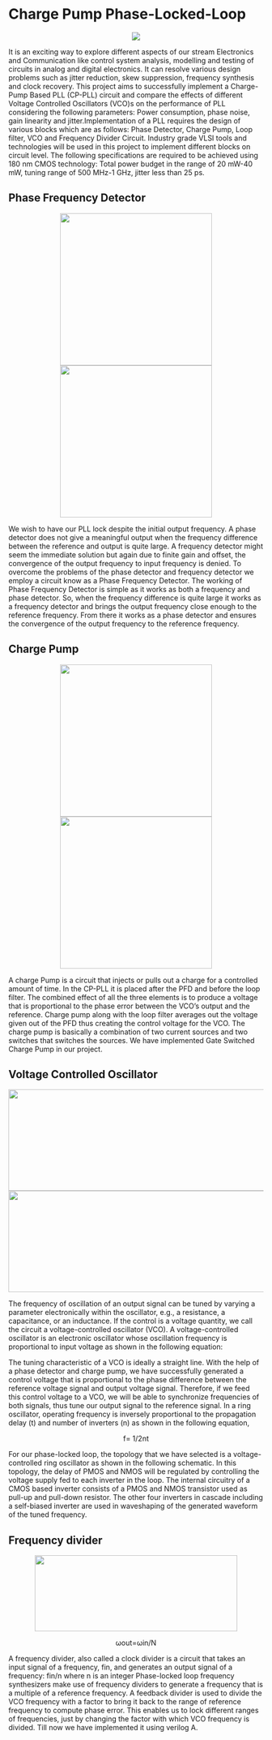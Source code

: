 # Charge Pump Phase-Locked-Loop
<p align="center">
<img src="https://user-images.githubusercontent.com/52507285/128625641-990a2fc1-f01e-475d-8135-c5de70467646.png"> 
 </p>
 
It is an exciting way to explore different aspects of our stream Electronics and Communication like control system analysis, modelling and testing of circuits in analog and digital electronics. It can resolve various design problems such as jitter reduction, skew suppression, frequency synthesis and clock recovery. This project aims to successfully implement a Charge-Pump Based PLL (CP-PLL) circuit and compare the effects of different Voltage Controlled Oscillators (VCO)s on the performance of PLL considering the following parameters: Power consumption, phase noise, gain linearity and jitter.Implementation of a PLL requires the design of various blocks which are as follows: Phase Detector, Charge Pump, Loop filter, VCO and Frequency Divider Circuit.  Industry grade VLSI tools and technologies will be used in this project to implement different blocks on circuit level. The following specifications are required to be achieved using 180 nm CMOS technology:  Total power budget in the range of 20 mW-40 mW, tuning range of 500 MHz-1 GHz, jitter less than 25 ps.
## Phase Frequency Detector
<p align="center">
<image src="https://user-images.githubusercontent.com/52507285/128626154-bce9e137-2a93-470b-8910-c69dab8568e2.png" height=300 width=300> <image src="https://user-images.githubusercontent.com/52507285/128626205-cb53306a-5dfd-40a9-bdce-89a9b6f2c777.png" height=300>
 </p>
 We wish to have our PLL lock despite the initial output frequency. A phase detector does not give a meaningful output when the frequency difference between the reference and output is quite large. A frequency detector might seem the immediate solution but again due to finite gain and offset, the convergence of the output frequency to input frequency is denied.  
To overcome the problems of the phase detector and frequency detector we employ a circuit know as a Phase Frequency Detector. The working of Phase Frequency Detector is simple as it works as both a frequency and phase detector. So, when the frequency difference is quite large it works as a frequency detector and brings the output frequency close enough to the reference frequency. From there it works as a phase detector and ensures the convergence of the output frequency to the reference frequency.
  
## Charge Pump
  
 <p align="center">
<image height =300 src="https://user-images.githubusercontent.com/52507285/128626531-83103737-00d3-4636-98ba-53a13df8714b.png"> <image height =300 src="https://user-images.githubusercontent.com/52507285/128626549-5af05c3b-3ae7-4f95-acd8-14fe0c3b7c84.png">
  </p>
  A charge Pump is a circuit that injects or pulls out a charge for a controlled amount of time. In the CP-PLL it is placed after the PFD and before the loop filter. The combined effect of all the three elements is to produce a voltage that is proportional to the phase error between the VCO’s output and the reference. Charge pump along with the loop filter averages out the voltage given out of the PFD thus creating the control voltage for the VCO. The charge pump is basically a combination of two current sources and two switches that switches the sources. We have implemented Gate Switched Charge Pump in our project.
  
## Voltage Controlled Oscillator
  <p align="center">
<image height=200 width=600 src="https://user-images.githubusercontent.com/52507285/128626847-866a5951-aa29-40ac-aa82-aac50f4bd622.png"> <image height =200 width=600 src="https://user-images.githubusercontent.com/52507285/128626896-20c7dec3-bebd-44e7-b92b-8edb5b0ac306.png">
  </p>
  The frequency of oscillation of an output signal can be tuned by varying a parameter electronically within the oscillator, e.g., a resistance, a capacitance, or an inductance. If the control is a voltage quantity, we call the circuit a voltage-controlled oscillator (VCO). A voltage-controlled oscillator is an electronic oscillator whose oscillation frequency is proportional to input voltage as shown in the following equation:
 

The tuning characteristic of a VCO is ideally a straight line. 
With the help of a phase detector and charge pump, we have successfully generated a control voltage that is proportional to the phase difference between the reference voltage signal and output voltage signal. Therefore, if we feed this control voltage to a VCO, we will be able to synchronize frequencies of both signals, thus tune our output signal to the reference signal.
In a ring oscillator, operating frequency is inversely proportional to the propagation delay (t) and number of inverters (n) as shown in the following equation,

<p align="center"> f=  1/2nt <p>

For our phase-locked loop, the topology that we have selected is a voltage-controlled ring oscillator as shown in the following schematic. In this topology, the delay of PMOS and NMOS will be regulated by controlling the voltage supply fed to each inverter in the loop. The internal circuitry of a CMOS based inverter consists of a PMOS and NMOS transistor used as pull-up and pull-down resistor.  The other four inverters in cascade including a self-biased inverter are used in waveshaping of the generated waveform of the tuned frequency.
  
## Frequency divider  
  <p align="center">
<image height=150 width=400 src="https://user-images.githubusercontent.com/52507285/128627145-342416fb-e428-4931-9c64-89a44fd42066.png"> 
  </p>
  <p align="center">ωout=ωin/N</p>
A frequency divider, also called a clock divider is a circuit that takes an input signal of a frequency, fin, and generates an output signal of a frequency: fin/n where n is an integer
Phase-locked loop frequency synthesizers make use of frequency dividers to generate a frequency that is a multiple of a reference frequency. 
A feedback divider is used to divide the VCO frequency with a factor to bring it back to the range of reference frequency to compute phase error. This enables us to lock different ranges of frequencies, just by changing the factor with which VCO frequency is divided. Till now we have implemented it using verilog A.


  
  

   

